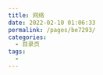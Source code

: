 ```yaml
---
title: 网络
date: 2022-02-10 01:06:33
permalink: /pages/be7293/
categories:
  - 目录页
tags:
  - 
---
```

